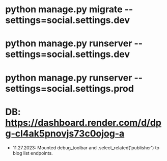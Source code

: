 
# python manage.py migrate --settings=social.settings.dev
# python manage.py runserver --settings=social.settings.dev
# python manage.py runserver --settings=social.settings.prod

# DB: https://dashboard.render.com/d/dpg-cl4ak5pnovjs73c0ojog-a

* 11.27.2023: Mounted debug_toolbar and .select_related('publisher') to blog list endpoints.